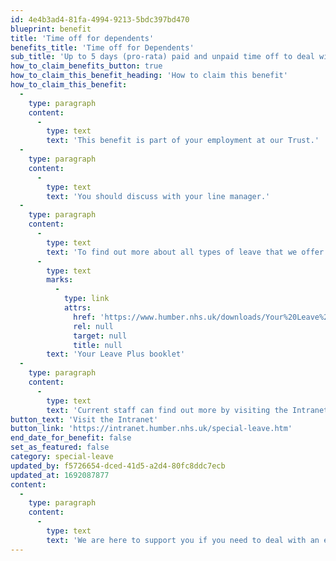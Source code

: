 ```yaml
---
id: 4e4b3ad4-81fa-4994-9213-5bdc397bd470
blueprint: benefit
title: 'Time off for dependents'
benefits_title: 'Time off for Dependents'
sub_title: 'Up to 5 days (pro-rata) paid and unpaid time off to deal with an emergency involving dependents.'
how_to_claim_benefits_button: true
how_to_claim_this_benefit_heading: 'How to claim this benefit'
how_to_claim_this_benefit:
  -
    type: paragraph
    content:
      -
        type: text
        text: 'This benefit is part of your employment at our Trust.'
  -
    type: paragraph
    content:
      -
        type: text
        text: 'You should discuss with your line manager.'
  -
    type: paragraph
    content:
      -
        type: text
        text: 'To find out more about all types of leave that we offer read the '
      -
        type: text
        marks:
          -
            type: link
            attrs:
              href: 'https://www.humber.nhs.uk/downloads/Your%20Leave%20Plus/Your_Leave_Plus_Policy_Booklet.pdf'
              rel: null
              target: null
              title: null
        text: 'Your Leave Plus booklet'
  -
    type: paragraph
    content:
      -
        type: text
        text: 'Current staff can find out more by visiting the Intranet.'
button_text: 'Visit the Intranet'
button_link: 'https://intranet.humber.nhs.uk/special-leave.htm'
end_date_for_benefit: false
set_as_featured: false
category: special-leave
updated_by: f5726654-dced-41d5-a2d4-80fc8ddc7ecb
updated_at: 1692087877
content:
  -
    type: paragraph
    content:
      -
        type: text
        text: 'We are here to support you if you need to deal with an emergency involving a dependent. '
---
```

